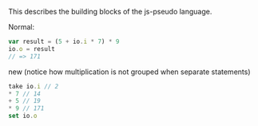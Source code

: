 This describes the building blocks of the js-pseudo language.

Normal:
```js
var result = (5 + io.i * 7) * 9
io.o = result
// => 171
```

new (notice how multiplication is not grouped when separate statements)
```js
take io.i // 2
* 7 // 14
+ 5 // 19
* 9 // 171
set io.o
```
